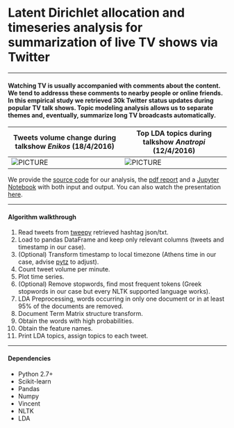 # Latent Dirichlet allocation and timeseries analysis for summarization of live TV shows via Twitter
---
#### Watching TV is usually accompanied with comments about the content. We tend to addresss these comments to nearby people or online friends. In this empirical study we retrieved 30k Twitter status updates during popular TV talk shows. Topic modeling analysis allows us to separate themes and, eventually, summarize long TV broadcasts automatically. 

| Tweets volume change during talkshow *Enikos* (18/4/2016)  | Top LDA topics during talkshow *Anatropi* (12/4/2016) |
| ------------- | ------------- |
| ![PICTURE](https://github.com/sdimi/tv-show-summarization-twitter/blob/master/figures/timeseries.PNG)  | ![PICTURE](https://github.com/sdimi/tv-show-summarization-twitter/blob/master/figures/topics.PNG)  |

We provide the [source code](https://github.com/sdimi/tv-show-summarization-twitter/blob/master/tv%20summarization.py) for our analysis, the [pdf report](https://github.com/sdimi/tv-show-summarization-twitter/blob/master/report.pdf) and a [Jupyter Notebook](https://github.com/sdimi/tv-show-summarization-twitter/blob/master/jupyter%20notebook.ipynb) with both input and output. You can also watch the presentation [here](https://speakerdeck.com/sdimi/topic-modeling-and-summarization-of-live-tv-shows-via-twitter).

---

#### Algorithm walkthrough
1. Read tweets from [tweepy](https://github.com/tweepy/tweepy) retrieved hashtag json/txt.
2. Load to pandas DataFrame and keep only relevant columns (tweets and timestamp in our case).
3. (Optional) Transform timestamp to local timezone (Athens time in our case, advise [pytz](http://pytz.sourceforge.net/) to adjust).
4. Count tweet volume per minute.
5. Plot time series.
6. (Optional) Remove stopwords, find most frequent tokens (Greek stopwords in our case but every NLTK supported language works).
7. LDA Preprocessing, words occurring in only one document or in at least 95% of the documents are removed.
8. Document Term Matrix structure transform.
9. Obtain the words with high probabilities.
10. Obtain the feature names.
11. Print LDA topics, assign topics to each tweet.

---
#### Dependencies 
* Python 2.7+
* Scikit-learn
* Pandas
* Numpy
* Vincent
* NLTK
* LDA
